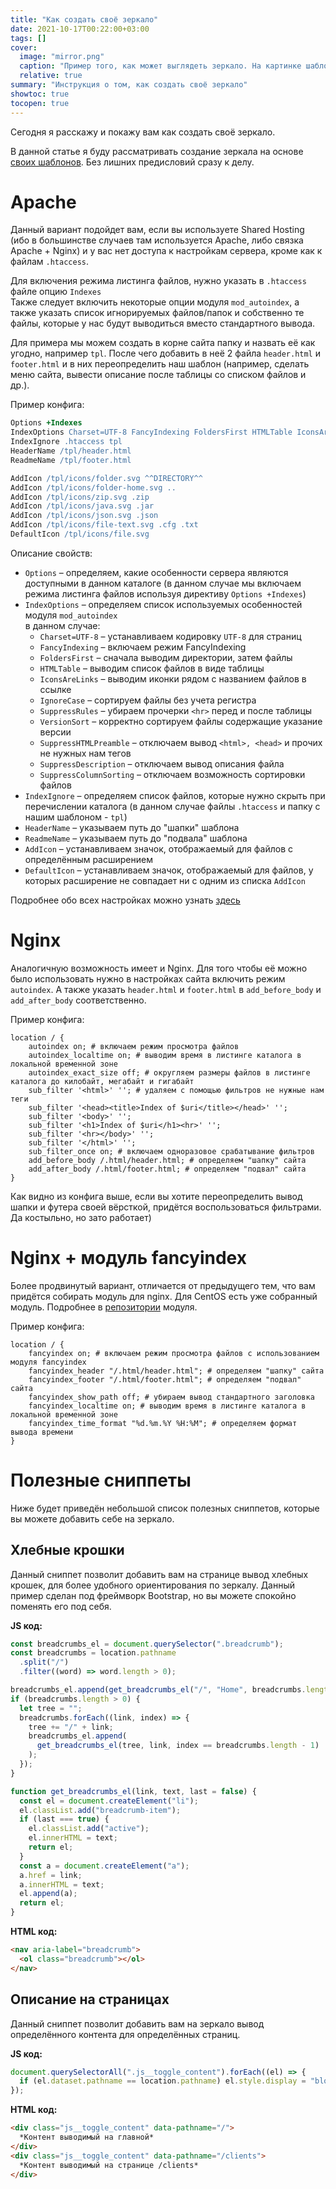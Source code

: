```yaml
---
title: "Как создать своё зеркало"
date: 2021-10-17T00:22:00+03:00
tags: []
cover:
  image: "mirror.png"
  caption: "Пример того, как может выглядеть зеркало. На картинке шаблон [Apaxy](https://oupala.github.io/apaxy/) для Apache"
  relative: true
summary: "Инструкция о том, как создать своё зеркало"
showtoc: true
tocopen: true
---
```


Сегодня я расскажу и покажу вам как создать своё зеркало.

В данной статье я буду рассматривать создание зеркала на основе [своих шаблонов](https://github.com/JoCat/beautiful-listing). Без лишних предисловий сразу к делу.

# Apache

Данный вариант подойдет вам, если вы используете Shared Hosting (ибо в большинстве случаев там используется Apache, либо связка Apache + Nginx) и у вас нет доступа к настройкам сервера, кроме как к файлам `.htaccess`.

Для включения режима листинга файлов, нужно указать в `.htaccess` файле опцию `Indexes`  
Также следует включить некоторые опции модуля `mod_autoindex`, а также указать список игнорируемых файлов/папок и собственно те файлы, которые у нас будут выводиться вместо стандартного вывода.

Для примера мы можем создать в корне сайта папку и назвать её как угодно, например `tpl`. После чего добавить в неё 2 файла `header.html` и `footer.html` и в них переопределить наш шаблон (например, сделать меню сайта, вывести описание после таблицы со списком файлов и др.).

Пример конфига:

```apache
Options +Indexes
IndexOptions Charset=UTF-8 FancyIndexing FoldersFirst HTMLTable IconsAreLinks IgnoreCase SuppressRules VersionSort SuppressHTMLPreamble SuppressDescription SuppressColumnSorting
IndexIgnore .htaccess tpl
HeaderName /tpl/header.html
ReadmeName /tpl/footer.html

AddIcon /tpl/icons/folder.svg ^^DIRECTORY^^
AddIcon /tpl/icons/folder-home.svg ..
AddIcon /tpl/icons/zip.svg .zip
AddIcon /tpl/icons/java.svg .jar
AddIcon /tpl/icons/json.svg .json
AddIcon /tpl/icons/file-text.svg .cfg .txt
DefaultIcon /tpl/icons/file.svg
```

Описание свойств:

- `Options` – определяем, какие особенности сервера являются доступными в данном каталоге (в данном случае мы включаем режима листинга файлов используя директиву `Options +Indexes`)
- `IndexOptions` – определяем список используемых особенностей модуля `mod_autoindex`  
  в данном случае:
  - `Charset=UTF-8` – устанавливаем кодировку `UTF-8` для страниц
  - `FancyIndexing` – включаем режим FancyIndexing
  - `FoldersFirst` – сначала выводим директории, затем файлы
  - `HTMLTable` – выводим список файлов в виде таблицы
  - `IconsAreLinks` – выводим иконки рядом с названием файлов в ссылке
  - `IgnoreCase` – сортируем файлы без учета регистра
  - `SuppressRules` – убираем прочерки `<hr>` перед и после таблицы
  - `VersionSort` – корректно сортируем файлы содержащие указание версии
  - `SuppressHTMLPreamble` – отключаем вывод `<html>, <head>` и прочих не нужных нам тегов
  - `SuppressDescription` – отключаем вывод описания файла
  - `SuppressColumnSorting` – отключаем возможность сортировки файлов
- `IndexIgnore` – определяем список файлов, которые нужно скрыть при перечислении каталога (в данном случае файлы `.htaccess` и папку с нашим шаблоном - `tpl`)
- `HeaderName` – указываем путь до "шапки" шаблона
- `ReadmeName` – указываем путь до "подвала" шаблона
- `AddIcon` – устанавливаем значок, отображаемый для файлов с определённым расширением
- `DefaultIcon` – устанавливаем значок, отображаемый для файлов, у которых расширение не совпадает ни с одним из списка `AddIcon`

Подробнее обо всех настройках можно узнать [здесь](https://httpd.apache.org/docs/2.0/mod/mod_autoindex.html)

# Nginx

Аналогичную возможность имеет и Nginx. Для того чтобы её можно было использовать нужно в настройках сайта включить режим `autoindex`. А также указать `header.html` и `footer.html` в `add_before_body` и `add_after_body` соответственно.

Пример конфига:

```nginx
location / {
	autoindex on; # включаем режим просмотра файлов
	autoindex_localtime on; # выводим время в листинге каталога в локальной временной зоне
	autoindex_exact_size off; # округляем размеры файлов в листинге каталога до килобайт, мегабайт и гигабайт
	sub_filter '<html>' ''; # удаляем с помощью фильтров не нужные нам теги
	sub_filter '<head><title>Index of $uri</title></head>' '';
	sub_filter '<body>' '';
	sub_filter '<h1>Index of $uri</h1><hr>' '';
	sub_filter '<hr></body>' '';
	sub_filter '</html>' '';
	sub_filter_once on; # включаем одноразовое срабатывание фильтров
	add_before_body /.html/header.html; # определяем "шапку" сайта
	add_after_body /.html/footer.html; # определяем "подвал" сайта
}
```

Как видно из конфига выше, если вы хотите переопределить вывод шапки и футера своей вёрсткой, придётся воспользоваться фильтрами. Да костыльно, но зато работает)

# Nginx + модуль fancyindex

Более продвинутый вариант, отличается от предыдущего тем, что вам придётся собирать модуль для nginx. Для CentOS есть уже собранный модуль. Подробнее в [репозитории](https://github.com/aperezdc/ngx-fancyindex) модуля.

Пример конфига:

```nginx
location / {
	fancyindex on; # включаем режим просмотра файлов с использованием модуля fancyindex
	fancyindex_header "/.html/header.html"; # определяем "шапку" сайта
	fancyindex_footer "/.html/footer.html"; # определяем "подвал" сайта
	fancyindex_show_path off; # убираем вывод стандартного заголовка
	fancyindex_localtime on; # выводим время в листинге каталога в локальной временной зоне
	fancyindex_time_format "%d.%m.%Y %H:%M"; # определяем формат вывода времени
}
```

# Полезные сниппеты

Ниже будет приведён небольшой список полезных сниппетов, которые вы можете добавить себе на зеркало.

## Хлебные крошки

Данный сниппет позволит добавить вам на странице вывод хлебных крошек, для более удобного ориентирования по зеркалу. Данный пример сделан под фреймворк Bootstrap, но вы можете спокойно поменять его под себя.

**JS код:**

```js
const breadcrumbs_el = document.querySelector(".breadcrumb");
const breadcrumbs = location.pathname
  .split("/")
  .filter((word) => word.length > 0);

breadcrumbs_el.append(get_breadcrumbs_el("/", "Home", breadcrumbs.length == 0));
if (breadcrumbs.length > 0) {
  let tree = "";
  breadcrumbs.forEach((link, index) => {
    tree += "/" + link;
    breadcrumbs_el.append(
      get_breadcrumbs_el(tree, link, index == breadcrumbs.length - 1)
    );
  });
}

function get_breadcrumbs_el(link, text, last = false) {
  const el = document.createElement("li");
  el.classList.add("breadcrumb-item");
  if (last === true) {
    el.classList.add("active");
    el.innerHTML = text;
    return el;
  }
  const a = document.createElement("a");
  a.href = link;
  a.innerHTML = text;
  el.append(a);
  return el;
}
```

**HTML код:**

```html
<nav aria-label="breadcrumb">
  <ol class="breadcrumb"></ol>
</nav>
```

## Описание на страницах

Данный сниппет позволит добавить вам на зеркало вывод определённого контента для определённых страниц.

**JS код:**

```js
document.querySelectorAll(".js__toggle_content").forEach((el) => {
  if (el.dataset.pathname == location.pathname) el.style.display = "block";
});
```

**HTML код:**

```html
<div class="js__toggle_content" data-pathname="/">
  *Контент выводимый на главной*
</div>
<div class="js__toggle_content" data-pathname="/clients">
  *Контент выводимый на странице /clients*
</div>
```
